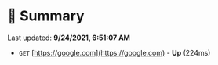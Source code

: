 # 📖 Summary
Last updated: **9/24/2021, 6:51:07 AM**

- `GET` [https://google.com](https://google.com) - **Up** (224ms)
